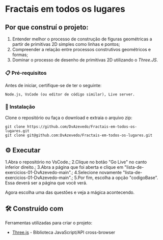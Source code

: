 # Fractais em todos os lugares 

## Por que construí o projeto:

1. Entender melhor o processo de construção de figuras geométricas a partir de primitivas 2D simples como linhas e pontos;
2. Compreender a relação entre processos construtivos geométricos e formas;
3. Dominar o processo de desenho de primitivas 2D utilizando o *Three.JS*.

### 📋 Pré-requisitos

Antes de iniciar, certifique-se de ter o seguinte:

```
Node.js, VsCode (ou editor de código similar), Live server.
```

### 🔧 Instalação

Clone o repositório ou faça o download e extraia o arquivo zip:

```
git clone https://github.com/DvAzevedo/Fractais-em-todos-os-lugares.git
git clone git@github.com:DvAzevedo/Fractais-em-todos-os-lugares.git
```

## ⚙️ Executar

1.Abra o repositório no VsCode.;
2.Clique no botão "Go Live" no canto inferior direito.;
3.Abra a página que foi aberta e clique em "lista-de-exercicios-01-DvAzevedo-main".;
4.Selecione novamente "lista-de-exercicios-01-DvAzevedo-main".;
5.Por fim, escolha a opção "codigoBase". Essa deverá ser a página que você verá.

Agora escolha uma das questões e veja a mágica acontecendo.

## 🛠️ Construído com

Ferramentas utilizadas para criar o projeto:

* [Three.js](https://threejs.org/) - Biblioteca JavaScript/API cross-browser 

